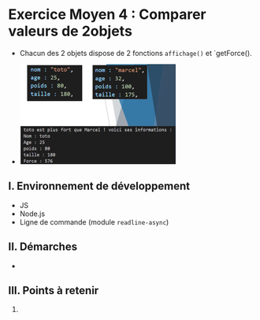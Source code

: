 # Exercice Moyen 4 : Comparer valeurs de 2objets

- Chacun des 2 objets dispose de 2 fonctions `affichage()` et `getForce().
  
- ![capture exo3](ex4.png)

## I. Environnement de développement

* JS
* Node.js
* Ligne de commande (module `readline-async`)

## II. Démarches
- 


## III. Points à retenir

1. 